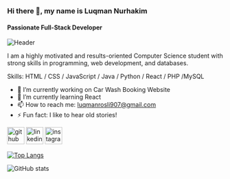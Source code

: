 ### Hi there 👋, my name is Luqman Nurhakim
#### Passionate Full-Stack Developer
![Header](./your-header-image-name.png)

I am a highly motivated and results-oriented Computer Science student with strong skills in programming, web development, and databases. 

Skills: HTML / CSS / JavaScript / Java / Python / React / PHP /MySQL

- 🔭 I’m currently working on Car Wash Booking Website 
- 🌱 I’m currently learning React 
- 📫 How to reach me: luqmanrosli907@gmail.com 
- ⚡ Fun fact: I like to hear old stories! 


[<img src='https://cdn.jsdelivr.net/npm/simple-icons@3.0.1/icons/github.svg' alt='github' height='40'>](https://github.com/https://github.com/LuqmanNurhakimRosli)  [<img src='https://cdn.jsdelivr.net/npm/simple-icons@3.0.1/icons/linkedin.svg' alt='linkedin' height='40'>](https://www.linkedin.com/in/in/luqman-nurhakim-rosli-21974127a/)  [<img src='https://cdn.jsdelivr.net/npm/simple-icons@3.0.1/icons/instagram.svg' alt='instagram' height='40'>](https://www.instagram.com/https://www.instagram.com/rakumannn?igsh=d29tdml6bGtnbDJz/)  

[![Top Langs](https://github-readme-stats.vercel.app/api/top-langs/?username=https://github.com/LuqmanNurhakimRosli)](https://github.com/anuraghazra/github-readme-stats)

![GitHub stats](https://github-readme-stats.vercel.app/api?username=https://github.com/LuqmanNurhakimRosli&show_icons=true)  

